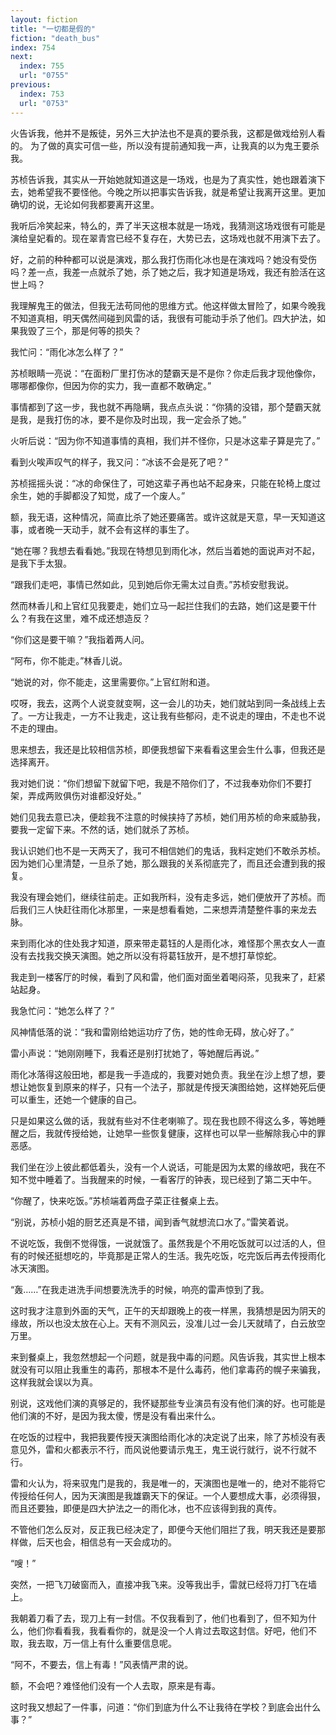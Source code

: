 ```yaml
---
layout: fiction
title: "一切都是假的"
fiction: "death_bus"
index: 754
next:
  index: 755
  url: "0755"
previous:
  index: 753
  url: "0753"
---
```

火告诉我，他并不是叛徒，另外三大护法也不是真的要杀我，这都是做戏给别人看的。 为了做的真实可信一些，所以没有提前通知我一声，让我真的以为鬼王要杀我。

苏桢告诉我，其实从一开始她就知道这是一场戏，也是为了真实性，她也跟着演下去，她希望我不要怪他。今晚之所以把事实告诉我，就是希望让我离开这里。更加确切的说，无论如何我都要离开这里。

我听后冷笑起来，特么的，弄了半天这根本就是一场戏，我猜测这场戏很有可能是演给皇妃看的。现在翠青宫已经不复存在，大势已去，这场戏也就不用演下去了。

好，之前的种种都可以说是演戏，那么我打伤雨化冰也是在演戏吗？她没有受伤吗？差一点，我差一点就杀了她，杀了她之后，我才知道是场戏，我还有脸活在这世上吗？

我理解鬼王的做法，但我无法苟同他的思维方式。他这样做太冒险了，如果今晚我不知道真相，明天偶然间碰到风雷的话，我很有可能动手杀了他们。四大护法，如果我毁了三个，那是何等的损失？

我忙问：“雨化冰怎么样了？”

苏桢眼睛一亮说：“在面粉厂里打伤冰的楚霸天是不是你？你走后我才现他像你，哪哪都像你，但因为你的实力，我一直都不敢确定。”

事情都到了这一步，我也就不再隐瞒，我点点头说：“你猜的没错，那个楚霸天就是我，是我打伤的冰，要不是你及时出现，我一定会杀了她。”

火听后说：“因为你不知道事情的真相，我们并不怪你，只是冰这辈子算是完了。”

看到火唉声叹气的样子，我又问：“冰该不会是死了吧？”

苏桢摇摇头说：“冰的命保住了，可她这辈子再也站不起身来，只能在轮椅上度过余生，她的手脚都没了知觉，成了一个废人。”

额，我无语，这种情况，简直比杀了她还要痛苦。或许这就是天意，早一天知道这事，或者晚一天动手，就不会有这样的事生了。

“她在哪？我想去看看她。”我现在特想见到雨化冰，然后当着她的面说声对不起，是我下手太狠。

“跟我们走吧，事情已然如此，见到她后你无需太过自责。”苏桢安慰我说。

然而林香儿和上官红见我要走，她们立马一起拦住我们的去路，她们这是要干什么？有我在这里，难不成还想造反？

“你们这是要干嘛？”我指着两人问。

“阿布，你不能走。”林香儿说。

“她说的对，你不能走，这里需要你。”上官红附和道。

哎呀，我去，这两个人说变就变啊，这一会儿的功夫，她们就站到同一条战线上去了。一方让我走，一方不让我走，这让我有些郁闷，走不说走的理由，不走也不说不走的理由。

思来想去，我还是比较相信苏桢，即便我想留下来看看这里会生什么事，但我还是选择离开。

我对她们说：“你们想留下就留下吧，我是不陪你们了，不过我奉劝你们不要打架，弄成两败俱伤对谁都没好处。”

她们见我去意已决，便趁我不注意的时候挟持了苏桢，她们用苏桢的命来威胁我，要我一定留下来。不然的话，她们就杀了苏桢。

我认识她们也不是一天两天了，我可不相信她们的鬼话，我料定她们不敢杀苏桢。因为她们心里清楚，一旦杀了她，那么跟我的关系彻底完了，而且还会遭到我的报复。

我没有理会她们，继续往前走。正如我所料，没有走多远，她们便放开了苏桢。而后我们三人快赶往雨化冰那里，一来是想看看她，二来想弄清楚整件事的来龙去脉。

来到雨化冰的住处我才知道，原来带走葛钰的人是雨化冰，难怪那个黑衣女人一直没有去找我交换天演图。她之所以没有将葛钰放开，是不想打草惊蛇。

我走到一楼客厅的时候，看到了风和雷，他们面对面坐着喝闷茶，见我来了，赶紧站起身。

我急忙问：“她怎么样了？”

风神情低落的说：“我和雷刚给她运功疗了伤，她的性命无碍，放心好了。”

雷小声说：“她刚刚睡下，我看还是别打扰她了，等她醒后再说。”

雨化冰落得这般田地，都是我一手造成的，我要对她负责。我坐在沙上想了想，要想让她恢复到原来的样子，只有一个法子，那就是传授天演图给她，这样她死后便可以重生，还她一个健康的自己。

只是如果这么做的话，我就有些对不住老喇嘛了。现在我也顾不得这么多，等她睡醒之后，我就传授给她，让她早一些恢复健康，这样也可以早一些解除我心中的罪恶感。

我们坐在沙上彼此都低着头，没有一个人说话，可能是因为太累的缘故吧，我在不知不觉中睡着了。当我醒来的时候，一看客厅的钟表，现已经到了第二天中午。

“你醒了，快来吃饭。”苏桢端着两盘子菜正往餐桌上去。

“别说，苏桢小姐的厨艺还真是不错，闻到香气就想流口水了。”雷笑着说。

不说吃饭，我倒不觉得饿，一说就饿了。虽然我是个不用吃饭就可以过活的人，但有的时候还挺想吃的，毕竟那是正常人的生活。我先吃饭，吃完饭后再去传授雨化冰天演图。

“轰……”在我走进洗手间想要洗洗手的时候，响亮的雷声惊到了我。

这时我才注意到外面的天气，正午的天却跟晚上的夜一样黑，我猜想是因为阴天的缘故，所以也没太放在心上。天有不测风云，没准儿过一会儿天就晴了，白云放空万里。

来到餐桌上，我忽然想起一个问题，就是我中毒的问题。风告诉我，其实世上根本就没有可以阻止我重生的毒药，那根本不是什么毒药，他们拿毒药的幌子来骗我，这样我就会误以为真。

别说，这戏他们演的真够足的，我怀疑那些专业演员有没有他们演的好。也可能是他们演的不好，是因为我太傻，愣是没有看出来什么。

在吃饭的过程中，我把我要传授天演图给雨化冰的决定说了出来，除了苏桢没有表意见外，雷和火都表示不行，而风说他要请示鬼王，鬼王说行就行，说不行就不行。

雷和火认为，将来驭鬼门是我的，我是唯一的，天演图也是唯一的，绝对不能将它传授给任何人，因为天演图是我雄霸天下的保证。一个人要想成大事，必须得狠，而且还要独，即便是四大护法之一的雨化冰，也不应该得到我的真传。

不管他们怎么反对，反正我已经决定了，即便今天他们阻拦了我，明天我还是要那样做，后天也会，相信总有一天会成功的。

“嗖！”

突然，一把飞刀破窗而入，直接冲我飞来。没等我出手，雷就已经将刀打飞在墙上。

我朝着刀看了去，现刀上有一封信。不仅我看到了，他们也看到了，但不知为什么，他们你看看我，我看看你的，就是没一个人肯过去取这封信。好吧，他们不取，我去取，万一信上有什么重要信息呢。

“阿不，不要去，信上有毒！”风表情严肃的说。

额，不会吧？难怪他们没有一个人去取，原来是有毒。

这时我又想起了一件事，问道：“你们到底为什么不让我待在学校？到底会出什么事？”